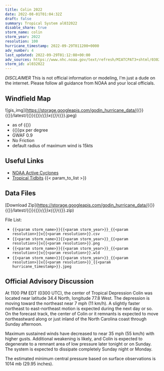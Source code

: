 ```yaml
---
title: Colin 2022
date: 2022-08-01T01:04:32Z
draft: false
summary: Tropical System al032022
disable_share: true
storm_name: colin
storm_year: 2022
resolution: 100
hurricane_timestamp: 2022-09-29T011200+0000
adv_number: 4
last_updated: 2022-09-29T01:12:08+00:00
adv_sources: https://www.nhc.noaa.gov/text/refresh/MIATCPAT3+shtml/030234.shtml;https://www.nhc.noaa.gov/refresh/graphics_at3+shtml/023541.shtml?cone
storm_id: al032022
---
```

*DISCLAIMER* This is not official information or modeling, I'm just a dude on the internet.  Please follow all guidance from NOAA and your local officials.

## Windfield Map
![gis_img](https://storage.googleapis.com/godin_hurricane_data/{{<param storm_name>}}{{<param storm_year>}}/latest/{{<param storm_name>}}{{<param storm_year>}}_{{<param resolution>}}x{{<param resolution>}}_{{<param hurricane_timestamp>}}.jpeg)

- as of {{<param last_updated>}}
- {{<param resolution>}}px per degree
- GWAF 0.9
- No Friction
- default radius of maximum wind is 15kts

## Useful Links
- [NOAA Active Cyclones](https://www.nhc.noaa.gov/)
- [Tropical Tidbits](https://www.tropicaltidbits.com/storminfo/)
{{< param_to_list >}}

## Data Files
[Download Zip](https://storage.googleapis.com/godin_hurricane_data/{{<param storm_name>}}{{<param storm_year>}}/latest/{{<param storm_name>}}{{<param storm_year>}}_{{<param resolution>}}x{{<param resolution>}}_{{<param hurricane_timestamp>}}.zip)

File List:
- `{{<param storm_name>}}{{<param storm_year>}}_{{<param resolution>}}x{{<param resolution>}}.csv`
- `{{<param storm_name>}}{{<param storm_year>}}_{{<param resolution>}}x{{<param resolution>}}.png`
- `{{<param storm_name>}}{{<param storm_year>}}_{{<param resolution>}}x{{<param resolution>}}.wld`
- `{{<param storm_name>}}{{<param storm_year>}}_{{<param resolution>}}x{{<param resolution>}}_{{<param hurricane_timestamp>}}.jpeg`


## Official Advisory Discussion
At 1100 PM EDT (0300 UTC), the center of Tropical Depression Colin
was located near latitude 34.4 North, longitude 77.8 West. The
depression is moving toward the northeast near 7 mph (11 km/h). A
slightly faster northeast to east-northeast motion is expected
during the next day or so. On the forecast track, the center of
Colin or it remnants is expected to move northeastward along or
just inland of the North Carolina coast through Sunday afternoon.
 
Maximum sustained winds have decreased to near 35 mph (55 km/h)
with higher gusts.  Additional weakening is likely, and Colin is
expected to degenerate to a remnant area of low pressure later
tonight or on Sunday.  The system is expected to dissipate
completely Sunday night or Monday.
 
The estimated minimum central pressure based on surface
observations is 1014 mb (29.95 inches).